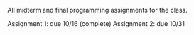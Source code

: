 All midterm and final programming assignments for the class.

Assignment 1: due 10/16 (complete)
Assignment 2: due 10/31
